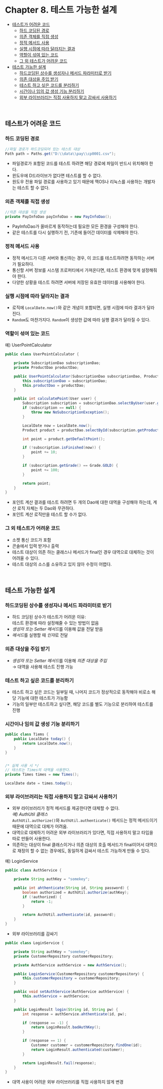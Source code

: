 # Chapter 8. 테스트 가능한 설계

* [테스트가 어려운 코드](#테스트가-어려운-코드)
  * [하드 코딩된 경로](#하드-코딩된-경로)
  * [의존 객체를 직접 생성](#의존-객체를-직접-생성)
  * [정적 메서드 사용](#정적-메서드-사용)
  * [실행 시점에 따라 달라지는 결과](#실행-시점에-따라-달라지는-결과)
  * [역할이 섞여 있는 코드](#역할이-섞여-있는-코드)
  * [그 외 테스트가 어려운 코드](#그-외-테스트가-어려운-코드)
* [테스트 가능한 설계](#테스트-가능한-설계)
  * [하드코딩된 상수를 생성자나 메서드 파라미터로 받기](#하드코딩된-상수를-생성자나-메서드-파라미터로-받기)
  * [의존 대상을 주입 받기](#의존-대상을-주입-받기)
  * [테스트 하고 싶은 코드를 분리하기](#테스트-하고-싶은-코드를-분리하기)
  * [시간이나 임의 값 생성 기능 분리하기](#시간이나-임의-값-생성-기능-분리하기)
  * [외부 라이브러리는 직접 사용하지 말고 감싸서 사용하기](#외부-라이브러리는-직접-사용하지-말고-감싸서-사용하기)

<br>

## 테스트가 어려운 코드

### 하드 코딩된 경로

```java
//파일 경로가 하드코딩되어 있는 테스트 대상
Path path = Paths.get("D:\\data\\pay\\cp0001.csv");
```

* 파일경로가 포함된 코드를 테스트 하려면 해당 경로에 파일이 반드시 위치해야 한다.
* 윈도우에 D드라이브가 없다면 테스트를 할 수 없다.
* 원도우 전용 파일 경로를 사용하고 있기 때문에 맥OS나 리눅스를 사용하는 개발자는 테스트 할 수 없다.

### 의존 객체를 직접 생성

```java
//의존 대상을 직접 생성
private PayInfoDao payInfoDao = new PayInfoDao();
```
* PayInfoDao가 올바르게 동작하는데 필요한 모든 환경을 구성해야 한다.
* 같은 테스트를 다시 실행하기 전, 기존에 들어간 데이터를 삭제해야 한다.

### 정적 메서드 사용

* 정적 메서드가 다른 서버와 통신하는 경우, 이 코드를 테스트하려면 동작하는 서버가 필요하다.
* 통신할 서버 정보를 시스템 프로퍼티에서 가져온다면, 테스트 환경에 맞게 설정해줘야 한다.
* 다양한 상황을 테스트 하려면 서버에 저장된 유효한 데이터를 사용해야 한다.

### 실행 시점에 따라 달라지는 결과

* 로직에 `LocalDate.now()`와 같은 개념이 포함되면, 실행 시점에 따라 결과가 달라진다.
* `Random`도 마찬가지다. `Random`이 생성한 값에 따라 실행 결과가 달라질 수 있다.

### 역할이 섞여 있는 코드

예) UserPointCalculator

```java
public class UserPointCalculator {

    private SubscriptionDao subscriptionDao;
    private ProductDao productDao;

    public UserPointCalculator(SubscriptionDao subscriptionDao, ProductDao productDao) {
        this.subscriptionDao = subscriptionDao;
        this.productDao = productDao;
    }

    public int calculatePoint(User user) {
        Subscription subscription = subscriptionDao.selectByUser(user.getId());
        if (subscription == null) {
            throw new NoSubscriptionException();
        }

        LocalDate now = LocalDate.now();
        Product product = productDao.selectById(subscription.getProductId());

        int point = product.getDefaultPoint();

        if (!subscription.isFinished(now)) {
            point += 10;
        }

        if (subscription.getGrade() == Grade.GOLD) {
            point += 100;
        }

        return point;
    }
}
```

* 포인트 계산 결과를 테스트 하려면 두 개의 Dao에 대한 대역을 구성해야 하는데, 계산 로직 자체는 두 Dao와 무관하다.  
* 포인트 계산 로직만을 테스트 할 수가 없다.

### 그 외 테스트가 어려운 코드

* 소켓 통신 코드가 포함
* 콘솔에서 입력 받거나 출력
* 테스트 대상이 의존 하는 클래스나 메서드가 final인 경우 대역으로 대체하는 것이 어려울 수 있다.
* 테스트 대상의 소스를 소유하고 있지 않아 수정이 어렵다.

<br>

## 테스트 가능한 설계

### 하드코딩된 상수를 생성자나 메서드 파라미터로 받기

* 하드 코딩된 상수가 테스트가 어려운 이유:  
  테스트 환경에 따라 설정해줄 수 있는 방법이 없음
* *생성자 또는 Setter 메서드*를 이용해 값을 전달 받음
* *메서드*를 실행할 때 *인자*로 전달

### 의존 대상을 주입 받기

* *생성자 또는 Setter 메서드*를 이용해 *의존 대상을 주입*  
  → 대역을 사용해 테스트 진행 가능

### 테스트 하고 싶은 코드를 분리하기

* 테스트 하고 싶은 코드는 일부일 때, 나머지 코드가 정상적으로 동작해야 비로소 해당 기능에 대한 테스트가 가능함
* 기능의 일부만 테스트하고 싶다면, 해당 코드를 별도 기능으로 분리하여 테스트를 진행

### 시간이나 임의 값 생성 기능 분리하기

```java
public class Tiems {
    public LocalDate today() {
        return LocalDate.now();
    }
}


/* 실제 사용 시 */
// 테스트는 Times의 대역을 사용한다.
private Times times = new Times();

LocalDate date = times.today();
```

### 외부 라이브러리는 직접 사용하지 말고 감싸서 사용하기

* 외부 라이브러리가 정적 메서드를 제공한다면 대체할 수 없다.  
  *예) AuthUtil 클래스*  
  `AuthUtil.authorize()`와 `AuthUtil.authenticate()` 메서드는 정적 메서드이기 때문에 대역으로 대체가 어려움.
* 대역으로 대체하기 어려운 외부 라이브러리가 있다면, 직접 사용하지 말고 타입을 따로 만들어 사용한다.
* 의존하는 대상이 final 클래스이거나 의존 대상의 호출 메서드가 final이어서 대역으로 재정의 할 수 없는 경우에도, 동일하게 감싸서 테스트 가능하게 만들 수 있다.

예) LoginService

```java
public class AuthService {

    private String authKey = "somekey";

    public int ahthenticate(String id, String password) {
        boolean authorized = AuthUtil.authorize(authKey);
        if (!authorized) {
            return -1;
        }

        return AuthUtil.authenticate(id, password);
    }
}
```
* 외부 라이브러리를 감싸기

```java
public class LoginService {

    private String authKey = "somekey";
    private CustomerRepository customerRepository;

    private AuthService authService = new AuthService();

    public LoginService(CustomerRepository customerRepository) {
        this.customerRepository = customerRepository;
    }

    public void setAuthService(AuthService authService) {
        this.authService = authService;
    }

    public LoginResult login(String id, String pw) {
        int response = authService.ahthenticate(id, pw);

        if (response == -1) {
            return LoginResult.badAuthKey();
        }

        if (response == 1) {
            Customer customer = customerRepository.findOne(id);
            return LoginResult.authenticated(customer);
        }

        return LoginResult.fail(response);
    }
}
```
* 대역 사용이 어려운 외부 라이브러리를 직접 사용하지 않게 변경